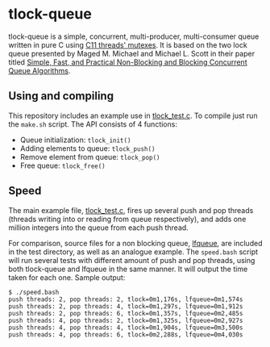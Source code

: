 # tlock-queue #

tlock-queue is a simple, concurrent, multi-producer, multi-consumer queue written in pure C using [C11 threads' mutexes](https://en.cppreference.com/w/c/thread). It is based on the two lock queue presented by Maged M. Michael and Michael L. Scott in their paper titled [Simple, Fast, and Practical Non-Blocking and Blocking Concurrent Queue Algorithms](https://www.cs.rochester.edu/~scott/papers/1996_PODC_queues.pdf).

## Using and compiling ##
This repository includes an example use in [tlock_test.c](src/tlock_test.c). To compile just run the `make.sh` script. The API consists of 4 functions:
* Queue initialization: `tlock_init()`
* Adding elements to queue: `tlock_push()`
* Remove element from queue: `tlock_pop()`
* Free queue: `tlock_free()`

## Speed ##
The main example file, [tlock_test.c](src/tlock_test.c), fires up several push and pop threads (threads writing into or reading from queue respectively), and adds one million integers into the queue from each push thread.

For comparison, source files for a non blocking queue, [lfqueue](https://github.com/Taymindis/lfqueue), are included in the test directory, as well as an analogue example. The `speed.bash` script will run several tests with different amount of push and pop threads, using both tlock-queue and lfqueue in the same manner. It will output the time taken for each one. Sample output:
```
$ ./speed.bash 
push threads: 2, pop threads: 2, tlock=0m1,176s, lfqueue=0m1,574s
push threads: 2, pop threads: 4, tlock=0m1,297s, lfqueue=0m1,912s
push threads: 2, pop threads: 6, tlock=0m1,357s, lfqueue=0m2,485s
push threads: 4, pop threads: 2, tlock=0m1,325s, lfqueue=0m2,927s
push threads: 4, pop threads: 4, tlock=0m1,904s, lfqueue=0m3,500s
push threads: 4, pop threads: 6, tlock=0m2,288s, lfqueue=0m4,030s
```